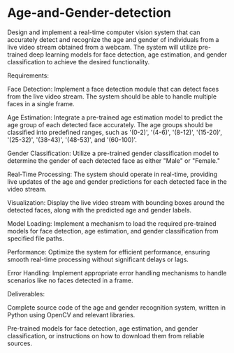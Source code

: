 # Age-and-Gender-detection

Design and implement a real-time computer vision system that can accurately detect and recognize the age and gender of individuals from a live video stream obtained from a webcam. The system will utilize pre-trained deep learning models for face detection, age estimation, and gender classification to achieve the desired functionality.

Requirements:

Face Detection: Implement a face detection module that can detect faces from the live video stream. The system should be able to handle multiple faces in a single frame.

Age Estimation: Integrate a pre-trained age estimation model to predict the age group of each detected face accurately. The age groups should be classified into predefined ranges, such as '(0-2)', '(4-6)', '(8-12)', '(15-20)', '(25-32)', '(38-43)', '(48-53)', and '(60-100)'.

Gender Classification: Utilize a pre-trained gender classification model to determine the gender of each detected face as either "Male" or "Female."

Real-Time Processing: The system should operate in real-time, providing live updates of the age and gender predictions for each detected face in the video stream.

Visualization: Display the live video stream with bounding boxes around the detected faces, along with the predicted age and gender labels.

Model Loading: Implement a mechanism to load the required pre-trained models for face detection, age estimation, and gender classification from specified file paths.

Performance: Optimize the system for efficient performance, ensuring smooth real-time processing without significant delays or lags.

Error Handling: Implement appropriate error handling mechanisms to handle scenarios like no faces detected in a frame.

Deliverables:

Complete source code of the age and gender recognition system, written in Python using OpenCV and relevant libraries.

Pre-trained models for face detection, age estimation, and gender classification, or instructions on how to download them from reliable sources.
